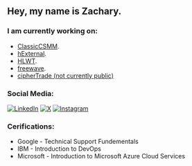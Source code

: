 ## Hey, my name is Zachary.

<!---

### I am a **Software Developer** who works in:
- Audio Programming
- Video Game Hacking
- Full-Stack Web Development
- Mobile Development
-->

### **I am currently working on:**
- [ClassicCSMM](https://github.com/houndslight/ClassicCSMM).
- [hExternal](https://streamable.com/1y8zn2).
- [HLWT](https://github.com/houndslight/HLWT).
- [freewave](https://github.com/houndslight/freewave).
- [cipherTrade (not currently public)](#)


### Social Media:
[![LinkedIn](https://img.shields.io/badge/LinkedIn-%230077B5.svg?logo=linkedin&logoColor=white)](https://www.linkedin.com/in/zacharyjtapocik/) 
[![X](https://img.shields.io/badge/X-@hounds-blue)](https://x.com/hounds)
[![Instagram](https://img.shields.io/badge/Instagram-%23E4405F.svg?logo=Instagram&logoColor=white)](https://instagram.com/zvxh)



### Cerifications:
- Google - Technical Support Fundementals
- IBM - Introduction to DevOps
- Microsoft - Introduction to Microsoft Azure Cloud Services
